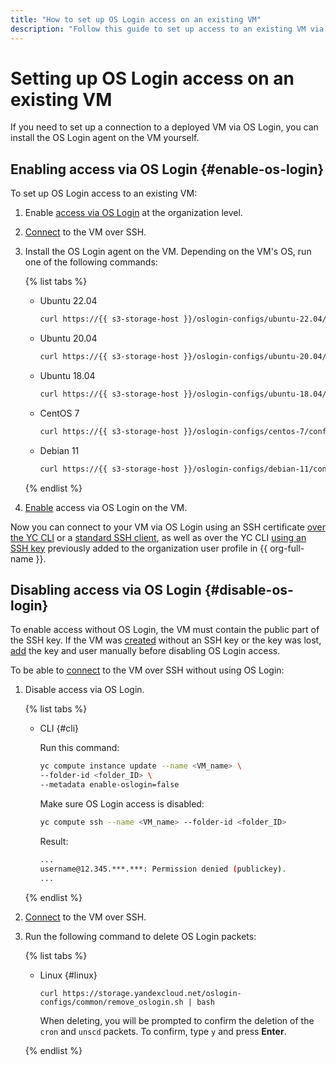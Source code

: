 ```yaml
---
title: "How to set up OS Login access on an existing VM"
description: "Follow this guide to set up access to an existing VM via OS Login."
---
```


# Setting up OS Login access on an existing VM

If you need to set up a connection to a deployed VM via OS Login, you can install the OS Login agent on the VM yourself.

## Enabling access via OS Login {#enable-os-login}

To set up OS Login access to an existing VM:

1. Enable [access via OS Login](../../../organization/operations/os-login-access.md) at the organization level.

1. [Connect](./ssh.md#vm-connect) to the VM over SSH.

1. Install the OS Login agent on the VM. Depending on the VM's OS, run one of the following commands:

   {% list tabs %}

   - Ubuntu 22.04

      ```bash
      curl https://{{ s3-storage-host }}/oslogin-configs/ubuntu-22.04/config_oslogin.sh | bash
      ```

   - Ubuntu 20.04

      ```bash
      curl https://{{ s3-storage-host }}/oslogin-configs/ubuntu-20.04/config_oslogin.sh | bash
      ```

   - Ubuntu 18.04

      ```bash
      curl https://{{ s3-storage-host }}/oslogin-configs/ubuntu-18.04/config_oslogin.sh | bash
      ```

   - CentOS 7

      ```bash
      curl https://{{ s3-storage-host }}/oslogin-configs/centos-7/config_oslogin.sh | bash
      ```

   - Debian 11

      ```bash
      curl https://{{ s3-storage-host }}/oslogin-configs/debian-11/config_oslogin.sh | bash
      ```

   {% endlist %}

1. [Enable](../vm-control/vm-update.md#enable-oslogin-access) access via OS Login on the VM.

Now you can connect to your VM via OS Login using an SSH certificate [over the YC CLI](os-login.md#connect-via-cli) or a [standard SSH client](os-login.md#connect-via-exported-certificate), as well as over the YC CLI [using an SSH key](os-login.md#connect-via-key) previously added to the organization user profile in {{ org-full-name }}.

## Disabling access via OS Login {#disable-os-login}

To enable access without OS Login, the VM must contain the public part of the SSH key. If the VM was [created](../../../compute/operations/vm-create/create-linux-vm.md) without an SSH key or the key was lost, [add](../../../compute/operations/vm-connect/recovery-access.md#ssh-recovery) the key and user manually before disabling OS Login access.

To be able to [connect](ssh.md) to the VM over SSH without using OS Login:

1. Disable access via OS Login.

   {% list tabs %}

   - CLI {#cli}

      Run this command:

      ```bash
      yc compute instance update --name <VM_name> \
      --folder-id <folder_ID> \
      --metadata enable-oslogin=false
      ```

      Make sure OS Login access is disabled:

      ```bash
      yc compute ssh --name <VM_name> --folder-id <folder_ID>
      ```

      Result:

      ```bash
      ...
      username@12.345.***.***: Permission denied (publickey).
      ...
      ```

   {% endlist %}

1. [Connect](./ssh.md#vm-connect) to the VM over SSH.

1. Run the following command to delete OS Login packets:

   {% list tabs %}

   - Linux {#linux}

      ```
      curl https://storage.yandexcloud.net/oslogin-configs/common/remove_oslogin.sh | bash
      ```

      When deleting, you will be prompted to confirm the deletion of the `cron` and `unscd` packets. To confirm, type `y` and press **Enter**.

   {% endlist %}
